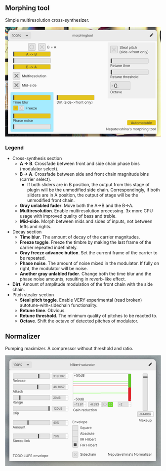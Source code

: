## Morphing tool
Simple multiresolution cross-synthesizer.

![screenshot](./morphing-tool/screenshot.png)

### Legend
- Cross-synthesis section
  - **A → B**. Crossfade between front and side chain phase bins (modulator select).
  - **B → A**. Crossfade between side and front chain magnitude bins (carrier select).
    - If both sliders are in B position, the output from this stage of plugin will be the unmodified side chain.
      Correspondingly, if both sliders are in A position, the output of stage will be the unmodified front chain.
  - **Gray unlabled fader**. Move both the A→B and the B→A.
  - **Multiresolution**. Enable multiresolution processing. 3x more CPU usage with improved quality of bass and treble.
  - **Mid-side**. Morph between mids and sides of inputs, not between lefts and rights.
- Decay section
  - **Time blur**. The amount of decay of the carrier magnitudes.
  - **Freeze toggle**. Freeze the timbre by making the last frame of the carrier repeated indefinitely.
  - **Gray freeze advance button**. Set the current frame of the carrier to be repeated.
  - **Phase noise**. The amount of noise mixed in the modulator. If fully on right, the modulator will be noise.
  - **Another gray unlabled fader**. Change both the time blur and the phase noise amounts, resulting in reverb-like effect.
- **Dirt**. Amount of amplitude modulation of the front chain with the side chain.
- Pitch stealer section
  - **Steal pitch toggle**. Enable VERY experimental (read broken) autotune-with-sidechain functionality.
  - **Retune time**. Obvious.
  - **Retune threshold**. The minimum quality of pitches to be reacted to.
  - **Octave**. Shift the octave of detected pitches of modulator.

## Normalizer

Pumping maximizer. A compressor without threshold and ratio.

![screenshot](./normalizer/screenshot.png)


